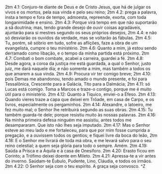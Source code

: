 2tm 4.1: Conjuro-te diante de Deus e de Cristo Jesus, que há de julgar os vivos e os mortos, pela sua vinda e pelo seu reino;
2tm 4.2: prega a palavra, insta a tempo e fora de tempo, admoesta, repreende, exorta, com toda longanimidade e ensino.
2tm 4.3: Porque virá tempo em que não suportarão a sã doutrina; mas, tendo grande desejo de ouvir coisas agradáveis, ajuntarão para si mestres segundo os seus próprios desejos,
2tm 4.4: e não só desviarão os ouvidos da verdade, mas se voltarão às fábulas.
2tm 4.5: Tu, porém, sê sóbrio em tudo, sofre as aflições, faze a obra de um evangelista, cumpre o teu ministério.
2tm 4.6: Quanto a mim, já estou sendo derramado como libação, e o tempo da minha partida está próximo.
2tm 4.7: Combati o bom combate, acabei a carreira, guardei a fé.
2tm 4.8: Desde agora, a coroa da justiça me está guardada, a qual o Senhor, justo juiz, me dará naquele dia; e não somente a mim, mas também a todos os que amarem a sua vinda.
2tm 4.9: Procura vir ter comigo breve;
2tm 4.10: pois Demas me abandonou, tendo amado o mundo presente, e foi para Tessalônica, Crescente para a Galácia, Tito para a Dalmácia;
2tm 4.11: só Lucas está comigo. Toma a Marcos e traze-o contigo, porque me é muito útil para o ministério.
2tm 4.12: Quanto a Tíquico, enviei-o a Éfeso.
2tm 4.13: Quando vieres traze a capa que deixei em Trôade, em casa de Carpo, e os livros, especialmente os pergaminhos.
2tm 4.14: Alexandre, o latoeiro, me fez muito mal; o Senhor lhe retribuirá segundo as suas obras.
2tm 4.15: Tu também guarda-te dele; porque resistiu muito às nossas palavras.
2tm 4.16: Na minha primeira defesa ninguém me assistiu, antes todos me desampararam. Que isto não lhes seja imputado.
2tm 4.17: Mas o Senhor esteve ao meu lado e me fortaleceu, para que por mim fosse cumprida a pregação, e a ouvissem todos os gentios; e fiquei livre da boca do leão,
2tm 4.18: E o Senhor me livrará de toda má obra, e me levará salvo para o seu reino celestial; a quem seja glória para todo o sempre. Amém.
2tm 4.19: Saúda a Prisca e a Áquila e à casa de Onesíforo.
2tm 4.20: Erasto ficou em Corinto; a Trófimo deixei doente em Mileto.
2tm 4.21: Apressa-te a vir antes do inverno. Saúdam-te Êubulo, Pudente, Lino, Cláudia, e todos os irmãos.
2tm 4.22: O Senhor seja com o teu espírito. A graça seja convosco. ^Z
